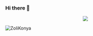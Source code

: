 ### Hi there 👋

<p align="center">
   <img src="https://octodex.github.com/images/godotocat.png">
</p>

<p align="left">
   <img src="https://komarev.com/ghpvc/?username=ZoliKonya&label=Profile%20views&color=#FFA500&style=flat" alt="ZoliKonya" />
</p>
